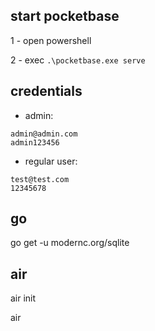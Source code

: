 ## start pocketbase

1 - open powershell

2 - exec `.\pocketbase.exe serve`

## credentials

- admin:

```
admin@admin.com
admin123456
```

- regular user:

```
test@test.com
12345678
```

## go

go get -u modernc.org/sqlite

## air

air init

air
